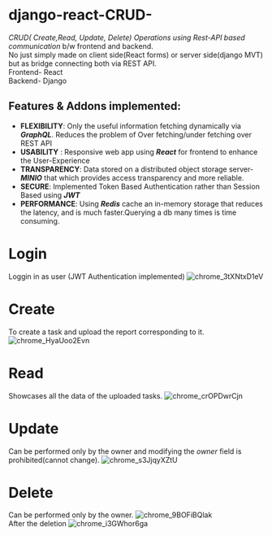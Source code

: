 # django-react-CRUD-
*CRUD( Create,Read, Update, Delete) Operations using Rest-API based communication* 
b/w frontend and backend.<br/>
No just simply made on client side(React forms) or server side(django MVT) but as  bridge connecting both via REST API.<br/>
Frontend- React<br/>
Backend- Django<br/>

## Features & Addons implemented:
- **FLEXIBILITY**:
Only the useful information fetching dynamically via ***GraphQL***. Reduces the problem of Over fetching/under fetching over REST API
- **USABILITY** :
Responsive web app using ***React*** for frontend to enhance the User-Experience
- **TRANSPARENCY**:
Data stored on a distributed object storage server- ***MINIO*** that  which provides access transparency and more reliable.
- **SECURE**:
Implemented Token Based Authentication rather than Session Based using ***JWT***
- **PERFORMANCE**:
Using ***Redis*** cache an in-memory storage that reduces the latency, and is much faster.Querying a db many times is time consuming.


# Login
Loggin in as user (JWT Authentication implemented)
![chrome_3tXNtxD1eV](https://user-images.githubusercontent.com/80080241/147473363-871f6350-8720-4c06-8044-a27eb5c3eb5a.png)
<br/>
# Create
To create a task and upload the report corresponding to it.
![chrome_HyaUoo2Evn](https://user-images.githubusercontent.com/80080241/147472993-e40de45c-bb0f-481c-8499-7d257e53ed1c.png)
<br/>
# Read 
Showcases all the data of the uploaded tasks.
![chrome_crOPDwrCjn](https://user-images.githubusercontent.com/80080241/147473043-2d241bf8-60de-4bb9-a9b5-213bfc3c2784.png)
<br/>
# Update
Can be performed only by the owner and modifying the *owner* field is prohibited(cannot change).
![chrome_s3JjqyXZtU](https://user-images.githubusercontent.com/80080241/147473096-c2af6a0d-f69c-4d6c-aee6-0caa0b93aaa3.png)
<br/>
# Delete
Can be performed only by the owner.
![chrome_9BOFiBQlak](https://user-images.githubusercontent.com/80080241/147473141-27468593-88ed-4080-a16b-0624efe5b44b.png)
<br/>
After the deletion
![chrome_i3GWhor6ga](https://user-images.githubusercontent.com/80080241/147473459-f21161e5-af85-437b-a047-8910abe143d6.png)
